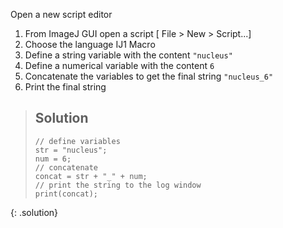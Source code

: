 Open a new script editor
1. From ImageJ GUI open a script [ File > New > Script...]
2. Choose the language IJ1 Macro
3. Define a string variable with the content `"nucleus"`
4. Define a numerical variable with the content `6`
5. Concatenate the variables to get the final string `"nucleus_6"`
6. Print the final string

> ## Solution
> ```
> // define variables
> str = "nucleus";
> num = 6;
> // concatenate
> concat = str + "_" + num;
> // print the string to the log window
> print(concat);
> ```
{: .solution}
